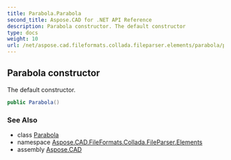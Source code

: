 ```yaml
---
title: Parabola.Parabola
second_title: Aspose.CAD for .NET API Reference
description: Parabola constructor. The default constructor
type: docs
weight: 10
url: /net/aspose.cad.fileformats.collada.fileparser.elements/parabola/parabola/
---
```

## Parabola constructor

The default constructor.

```csharp
public Parabola()
```

### See Also

* class [Parabola](../)
* namespace [Aspose.CAD.FileFormats.Collada.FileParser.Elements](../../parabola/)
* assembly [Aspose.CAD](../../../)


